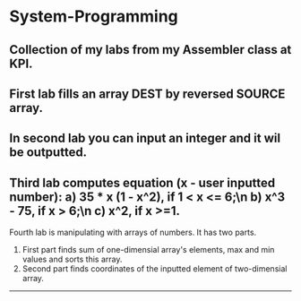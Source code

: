 # System-Programming
Collection of my labs from my Assembler class at KPI.
---------------------------------------------------------------
First lab fills an array DEST by reversed SOURCE array.
---------------------------------------------------------------
In second lab you can input an integer and it wil be outputted.
---------------------------------------------------------------
Third lab computes  equation (x - user inputted number):
a) 35 * x (1 - x^2), if 1 < x <= 6;\n
b) x^3 - 75, if x > 6;\n
c) x^2, if x >=1.
----------------------------------------------------
Fourth lab is manipulating with arrays of numbers. It has two parts.
1. First part finds sum of one-dimensial array's elements, max and min values and sorts this array.
2. Second part finds coordinates of the inputted element of two-dimensial array.
------------------------------------------  